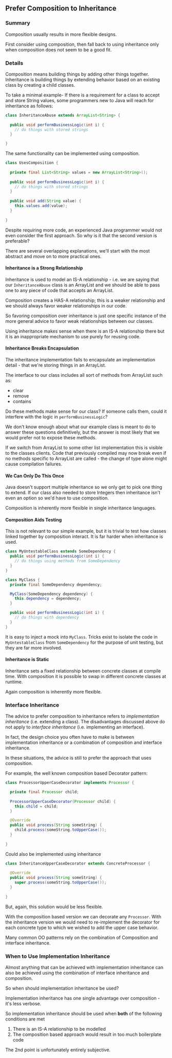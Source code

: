## Prefer Composition to Inheritance

### Summary

Composition usually results in more flexible designs. 

First consider using composition, then fall back to using inheritance only when composition does not seem to be a good fit.

### Details

Composition means building things by adding other things together. Inheritance is building things by extending behavior based on an existing class by creating a child classes.

To take a minimal example- If there is a requirement for a class to accept and store String values, some programmers new to Java will reach for inheritance as follows:

```java
class InheritanceAbuse extends ArrayList<String> {
  
  public void performBusinessLogic(int i) {
    // do things with stored strings
  }

}
```

The same functionality can be implemented using composition.

```java
class UsesComposition {
  
  private final List<String> values = new ArrayList<String>();
  
  public void performBusinessLogic(int i) {
    // do things with stored strings
  }
  
  public void add(String value) {
    this.values.add(value);
  }
  
}
```

Despite requiring more code, an experienced Java programmer would not even consider the first approach. So why is it that the second version is preferable? 

There are several overlapping explanations, we'll start with the most abstract and move on to more practical ones.

#### Inheritance is a Strong Relationship

Inheritance is used to model an IS-A relationship - i.e. we are saying that our `InheritanceAbuse` class is an ArrayList and we should be able to pass one to any piece of code that accepts an ArrayList.

Composition creates a HAS-A relationship; this is a weaker relationship and we should always favor weaker relationships in our code.

So favoring composition over inheritance is just one specific instance of the more general advice to favor weak relationships between our classes.

Using inheritance makes sense when there is an IS-A relationship there but it is an inappropriate mechanism to use purely for reusing code.

#### Inheritance Breaks Encapsulation

The inheritance implementation fails to encapsulate an implementation detail - that we're storing things in an ArrayList.

The interface to our class includes all sort of methods from ArrayList such as: 

* clear
* remove
* contains

Do these methods make sense for our class? If someone calls them, could it interfere with the logic in `performBusinessLogic`? 

We don't know enough about what our example class is meant to do to answer these questions definitively, but the answer is most likely that we would prefer not to expose these methods. 

If we switch from ArrayList to some other list implementation this is visible to the classes clients. Code that previously compiled may now break even if no methods specific to ArrayList are called - the change of type alone might cause compilation failures.

#### We Can Only Do This Once

Java doesn't support multiple inheritance so we only get to pick one thing to extend. If our class also needed to store Integers then inheritance isn't even an option so we'd have to use composition.

Composition is inherently more flexible in single inheritance languages. 

#### Composition Aids Testing

This is not relevant to our simple example, but it is trivial to test how classes linked together by composition interact. It is far harder when inheritance is used.

```java
class MyUntestableClass extends SomeDependency {
  public void performBusinessLogic(int i) {
    // do things using methods from SomeDependency 
  }
}
```

```java
class MyClass {
  private final SomeDependency dependency;

  MyClass(SomeDependency dependency) {
    this.dependency = dependency;
  }

  public void performBusinessLogic(int i) {
    // do things with dependency 
  }
}
```
It is easy to inject a mock into `MyClass`. Tricks exist to isolate the code in `MyUntestableClass` from `SomeDependency` for the purpose of unit testing, but they are far more involved.

#### Inheritance is Static

Inheritance sets a fixed relationship between concrete classes at compile time. With composition it is possible to swap in different concrete classes at runtime. 

Again composition is inherently more flexible.

### Interface Inheritance

The advice to prefer composition to inheritance refers to *implementation inheritance* (i.e. extending a class). The disadvantages discussed  above do not apply to *interface inheritance* (i.e. implementing an interface).

In fact, the design choice you often have to make is between implementation inheritance or a combination of composition and interface inheritance.

In these situations, the advice is still to prefer the approach that uses composition.

For example, the well known composition based Decorator pattern:

```java
class ProcessorUpperCaseDecorator implements Processor {

  private final Processor child;
  
  ProcessorUpperCaseDecorator(Processor child) {
    this.child = child;
  }

  @Override
  public void process(String someString) {
    child.process(someString.toUpperCase());
  }
  
}
```

Could also be implemented using inheritance

```java
class InheritanceUpperCaseDecorator extends ConcreteProcessor {
  
  @Override
  public void process(String someString) {
    super.process(someString.toUpperCase());
  }
  
}
```

But, again, this solution would be less flexible.

With the composition based version we can decorate any `Processor`. With the inheritance version we would need to re-implement the decorator for each concrete type to which we wished to add the upper case behavior.

Many common OO patterns rely on the combination of Composition and interface inheritance.

### When to Use Implementation Inheritance

Almost anything that can be achieved with implementation inheritance can also be achieved using the combination of interface inheritance and composition.

So when should implementation inheritance be used?

Implementation inheritance has one single advantage over composition - it's less verbose.

So implementation inheritance should be used when **both** of the following conditions are met

1. There is an IS-A relationship to be modelled
2. The composition based approach would result in too much boilerplate code

The 2nd point is unfortunately entirely subjective.

